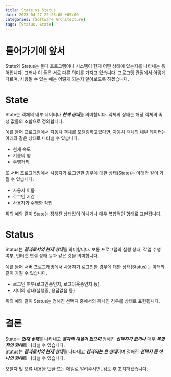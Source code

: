 ```yaml
---
title: State vs Status
date: 2023-04-27 22:25:00 +09:00
categories: [Software Architecture]
tags: [Status, State]
---
```


# 들어가기에 앞서

State와 Status는 둘다 프로그램이나 시스템이 현재 어떤 상태에 있는지를 나타내는 용어입니다. 그러나 이 둘은 서로 다른 의미를 가지고 있습니다. 
프로그맹 관점에서 어떻게 다르며, 사용될 수 있는 예는 어떻게 되는지 알아보도록 하겠습니다. 

# State

State는 객체의 내부 데이터나 ***현재 상태***를 의미합니다. 객체의 상태는 해당 객체의 속성 값들의 조합으로 정의합니다.  

예를 들어 프로그램에서 자동차 객체를 모델링하고있다면, 자동차 객체의 내부 데이터는 아래와 같은 상태로 나타낼 수 있습니다. 
- 현재 속도
- 기름의 양
- 주행거리

또 서버 프로그래밍에서 사용자가 로그인한 경우에 대한 상태(State)는 아래와 같이 가질 수 있습니다.    
- 사용자 이름
- 로그인 시간
- 사용자가 수행한 작업 

위의 예와 같이 State는 정해진 상태값이 아니거나 매우 복합적인 형태로 표현됩니다. 

# Status

Status는 ***결과로서의 현재 상태***를 의미합니다. 보통 프로그램의 실행 상태, 작업 수행 여부, 인터넷 연결 상태 등과 같은 것을 의미합니다.  

예를 들어 서버 프로그래밍에서 사용자가 로그인한 경우에 대한 상태(Status)는 아래와 같이 가질 수 있습니다.

- 로그인 여부(로그인중인지, 로그아웃중인지 등)
- 서버의 상태(실행중, 응답없음 등)

위의 예와 같이 Status는 정해진 선택지 중에서의 하나인 경우를 상태로 표현됩니다.  

# 결론

State는 ***현재 상태***를 나타내고 ***경과의 개념이 없으며*** 정해진 ***선택지가 없거나*** 매우 ***복합적인 형태***로 나타낼 수 있습니다.   
Status는 ***결과로서의 현재 상태***를 나타내고 ***경과되는 한 상태***이며 정해진 ***선택지 중 하나인 형태***로 나타낼 수 있습니다. 

오탈자 및 오류 내용을 댓글 또는 메일로 알려주시면, 검토 후 조치하겠습니다. 
